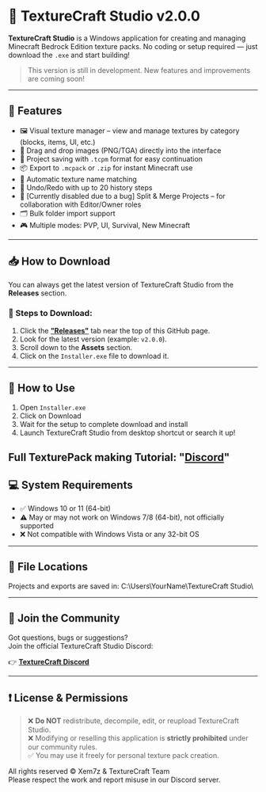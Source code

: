 # 🎨 TextureCraft Studio v2.0.0

**TextureCraft Studio** is a Windows application for creating and managing Minecraft Bedrock Edition texture packs. No coding or setup required — just download the `.exe` and start building!

>  This version is still in development. New features and improvements are coming soon!

---

## 🌟 Features

- 🖼️ Visual texture manager – view and manage textures by category (blocks, items, UI, etc.)
- 🧲 Drag and drop images (PNG/TGA) directly into the interface
- 💾 Project saving with `.tcpm` format for easy continuation
- 📦 Export to `.mcpack` or `.zip` for instant Minecraft use
- 🧠 Automatic texture name matching
- 🔁 Undo/Redo with up to 20 history steps
- 🧩 [Currently disabled due to a bug] Split & Merge Projects – for collaboration with Editor/Owner roles 
- 🗂️ Bulk folder import support
- 🎮 Multiple modes: PVP, UI, Survival, New Minecraft

---

## 📥 How to Download

You can always get the latest version of TextureCraft Studio from the **Releases** section.

### 🔽 Steps to Download:

1. Click the **["Releases"](https://github.com/Xem7z/TextureCraft-Studio/releases/)** tab near the top of this GitHub page.
2. Look for the latest version (example: `v2.0.0`).
3. Scroll down to the **Assets** section.
4. Click on the `Installer.exe` file to download it.

---

## 🚀 How to Use

1. Open `Installer.exe`
2. Click on Download
3. Wait for the setup to complete download and install
4. Launch TextureCraft Studio from desktop shortcut or search it up!

Full TexturePack making Tutorial:  **"[Discord](https://discord.gg/9N3ue5DjWy)"**
---

## 💻 System Requirements

- ✅ Windows 10 or 11 (64-bit)
- ⚠️ May or may not work on Windows 7/8 (64-bit), not officially supported
- ❌ Not compatible with Windows Vista or any 32-bit OS

---

## 📂 File Locations

Projects and exports are saved in:
C:\Users\YourName\TextureCraft Studio\

---

## 📣 Join the Community

Got questions, bugs or suggestions?  
Join the official TextureCraft Studio Discord:

👉 **[TextureCraft Discord](https://discord.gg/XN9uPbQ3Bm)**

---

## ❗ License & Permissions

> ❌ **Do NOT** redistribute, decompile, edit, or reupload TextureCraft Studio.  
> ❌ Modifying or reselling this application is **strictly prohibited** under our community rules.  
> ✅ You may use it freely for personal texture pack creation.

All rights reserved © Xem7z & TextureCraft Team  
Please respect the work and report misuse in our Discord server.
